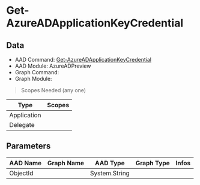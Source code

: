 # Get-AzureADApplicationKeyCredential

> 

## Data

+ AAD Command: [Get-AzureADApplicationKeyCredential](https://docs.microsoft.com/en-us/powershell/module/AzureADPreview/Get-AzureADApplicationKeyCredential)
+ AAD Module: AzureADPreview
+ Graph Command: [](https://docs.microsoft.com/en-us/powershell/module//)
+ Graph Module: 

> Scopes Needed (any one)

|Type|Scopes|
|---|---|
|Application||
|Delegate||

## Parameters

|AAD Name|Graph Name|AAD Type|Graph Type|Infos|
|---|---|---|---|---|
|ObjectId||System.String|||


